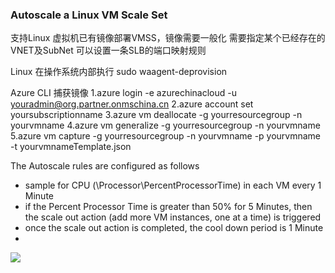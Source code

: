 ### Autoscale a Linux VM Scale Set ###

支持Linux 虚拟机已有镜像部署VMSS，镜像需要一般化
需要指定某个已经存在的VNET及SubNet
可以设置一条SLB的端口映射规则


Linux 在操作系统内部执行
sudo waagent-deprovision

Azure CLI 捕获镜像
1.azure login -e azurechinacloud -u youradmin@org.partner.onmschina.cn
2.azure account set yoursubscriptionname
3.azure vm deallocate -g yourresourcegroup -n yourvmname
4.azure vm generalize -g yourresourcegroup -n yourvmname
5.azure vm capture -g yourresourcegroup -n yourvmname -p yourvmname -t yourvmnameTemplate.json

The Autoscale rules are configured as follows
- sample for CPU (\\Processor\\PercentProcessorTime) in each VM every 1 Minute
- if the Percent Processor Time is greater than 50% for 5 Minutes, then the scale out action (add more VM instances, one at a time) is triggered
- once the scale out action is completed, the cool down period is 1 Minute
-


<a href="https://portal.azure.cn/#create/Microsoft.Template/uri/https%3A%2F%2Fraw.githubusercontent.com%2Fdafoyiming%2Fazure-quick-start-china%2Fmeat%2F201-vmss-customerimage-autoscale-existing-vnet-serviceport%2Fazuredeploy.json" target="_blank">
    <img src="http://azuredeploy.net/deploybutton.png"/>
</a>

